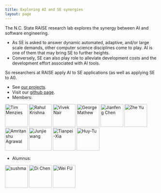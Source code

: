 ```yaml
---
title: Exploring AI and SE synergies 
layout: page
---
```


The N.C. State RAISE research lab explores the synergy between AI and
software engineering.

+ As SE is asked to answer
  dynamic automated, adaptive, and/or large scale
  demands, other computer science disciplines come to
  play. AI is one of them that may bring SE to further
  heights.
+ Conversely, SE can also play role to
  alleviate development costs and the development
  effort associated with AI tools.

So researchers at RAISE apply AI to SE applications (as well as
applying SE to AI). 

+ See [our projects](projects).
+ Visit our [github page](https://github.com/ai-se).
+ Members:

<a href="{{site.url}}/people/2014/08/15/Tim-Menzies/"> <img src="{{site.url}}/img/timm.png" alt="Tim Menzies" height="75" ></a>
<a href="{{site.url}}/people/2014/10/04/Rahul-Krishna/"> <img src="{{site.url}}/img/rahlk.jpg" alt="Rahul Krishna" height="75" ></a>
<a href="{{site.url}}/people/2014/10/15/Vivek-Nair/"> <img src="{{site.url}}/img/vivek.jpg" alt="Vivek Nair" height="75" ></a>
<a href="{{site.url}}/people/2014/12/30/George-Mathew/"> <img src="https://avatars0.githubusercontent.com/u/5582924?v=3&s=460" alt="George Mathew" height="75" ></a>
<a href="{{site.url}}/people/2015/08/15/Jianfeng-Chen/"> <img src="{{site.url}}/img/chen.jpg" alt="Jianfeng Chen" height="75" ></a>
<a href="{{site.url}}/people/2015/08/30/Zhe-Yu/"> <img src="{{site.url}}/img/Zhe.jpg" alt="Zhe Yu" height="75"  ></a>
<a href="{{site.url}}/people/2015/09/01/Amritanshu-Agrawal/"> <img src="http://static.wixstatic.com/media/1bf308_01e141375f454173b368feb66f3ee865.png_srz_p_325_348_75_22_0.50_1.20_0.00_png_srz" alt="Amritanshu Agrawal" height="75" ></a>
<a href="{{site.url}}/people/2017/09/03/Junjie-Wang/"> <img src="{{site.url}}/img/wang.jpg" alt="Junjie wang" height="75" ></a>
<a href="{{site.url}}/people/2017/09/01/Tianpei-Xia/"> <img src="{{site.url}}/img/xia.jpg" alt="Tianpei-Xia" height="75" ></a>
<a href="{{site.url}}/people/2017/09/02/Huy-Tu/"> <img src="{{site.url}}/img/huy.jpg" alt="Huy-Tu" height="75"></a>

+ Alumnus:

<a href="{{site.url}}/people/2015/05/13/Sushma-ravichandran/"> <img src="{{site.url}}/img/sushma.jpg" alt="sushma" height="75"></a>
<a href="{{site.url}}/people/2016/01/20/Di-Chen/"> <img src="{{site.url}}/img/jack.jpg" alt="Di Chen" height="75" ></a>
<a href="{{site.url}}/people/2014/09/30/Wei-Fu/"> <img src="{{site.url}}/img/wei.jpg" alt="Wei FU" height="75" ></a>


<!-- You can find us at **EB2- 3240** at N.C. State's centennial campus.
<a href="{{site.url}}/img/labpic.JPG"><img src="{{site.url}}/img/labpic.JPG" alt="Lab Picture" height="200" width="450"></a> -->
